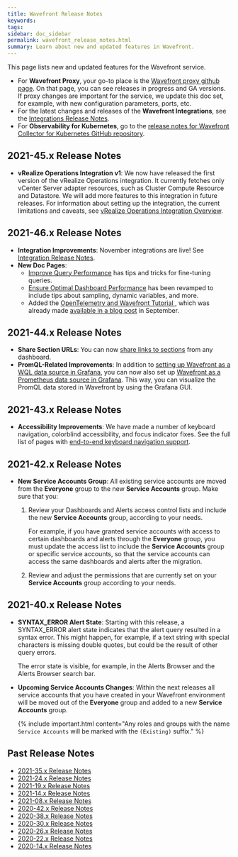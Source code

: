 ```yaml
---
title: Wavefront Release Notes
keywords:
tags:
sidebar: doc_sidebar
permalink: wavefront_release_notes.html
summary: Learn about new and updated features in Wavefront.
---
```


This page lists new and updated features for the Wavefront service.

* For **Wavefront Proxy**, your go-to place is the [Wavefront proxy github page](https://GitHub.com/wavefrontHQ/java/releases). On that page, you can see releases in progress and GA versions. If proxy changes are important for the service, we update this doc set, for example, with new configuration parameters, ports, etc.
* For the latest changes and releases of the **Wavefront Integrations**, see the [Integrations Release Notes](integrations_new_changed.html).
* For  **Observability for Kubernetes**, go to the [release notes for Wavefront Collector for Kubernetes GitHub repository](https://github.com/wavefrontHQ/wavefront-collector-for-kubernetes/releases).

## 2021-45.x Release Notes

* **vRealize Operations Integration v1**: We now have released the first version of the vRealize Operations integration. It currently fetches only vCenter Server adapter resources, such as Cluster Compute Resource and Datastore. We will add more features to this integration in future releases. For information about setting up the integration, the current limitations and caveats, see [vRealize Operations Integration Overview](integrations_vrops.html).

## 2021-46.x Release Notes 

* **Integration Improvements**: November integrations are live! See [Integration Release Notes](integrations_new_changed.html#november-2021).
* **New Doc Pages**:
  - [Improve Query Performance](query_language_performance.html) has tips and tricks for fine-tuning queries.
  - [Ensure Optimal Dashboard Performance](ui_dashboards.html#ensure-optimal-dashboard-performance) has been revamped to include tips about sampling, dynamic variables, and more.
  - Added the [OpenTelemetry and Wavefront Tutorial ](wf_opentelemetry_java_tutorial.html), which was already made [available in a blog post](https://tanzu.vmware.com/content/blog/getting-started-opentelemetry-vmware-tanzu-observability) in September.


## 2021-44.x Release Notes

* **Share Section URLs**: You can now [share links to sections](ui_sharing.html#share-a-link-to-a-dashboard-section) from any dashboard.
* **PromQL-Related Improvements**: In addition to [setting up Wavefront as a WQL data source in Grafana](grafana.html), you can now also set up [Wavefront as a Prometheus data source in Grafana](integrations_grafana.html). This way, you can visualize the PromQL data stored in Wavefront by using the Grafana GUI.

## 2021-43.x Release Notes

* **Accessibility Improvements**: We have made a number of keyboard navigation, colorblind accessibility, and focus indicator fixes. See the full list of pages with [end-to-end keyboard navigation support](wavefront_keyboard_shortcuts.html#wavefront-ui-pages-with-end-to-end-keyboard-navigation-support).

## 2021-42.x Release Notes

* **New Service Accounts Group**: All existing service accounts are moved from the **Everyone** group to the new **Service Accounts** group. Make sure that you:

   1. Review your Dashboards and Alerts access control lists and include the new **Service Accounts** group, according to your needs.

      For example, if you have granted service accounts with access to certain dashboards and alerts through the **Everyone** group, you must update the access list to include the **Service Accounts** group or specific service accounts, so that the service accounts can access the same dashboards and alerts after the migration.

   2. Review and adjust the permissions that are currently set on your **Service Accounts** group according to your needs.

## 2021-40.x Release Notes

* **SYNTAX_ERROR Alert State**: Starting with this release, a SYNTAX_ERROR alert state indicates that the alert query resulted in a syntax error. This might happen, for example, if a text string with special characters is missing double quotes, but could be the result of other query errors.

   The error state is visible, for example, in the Alerts Browser and the Alerts Browser search bar.

* **Upcoming Service Accounts Changes**: Within the next releases all service accounts that you have created in your Wavefront environment will be moved out of the **Everyone** group and added to a new **Service Accounts** group.

   {% include important.html content="Any roles and groups with the name `Service Accounts` will be marked with the `(Existing)` suffix." %}

## Past Release Notes

- [2021-35.x Release Notes](2021.35.x_release_notes.html)
- [2021-24.x Release Notes](2021.24.x_release_notes.html)
- [2021-19.x Release Notes](2021.19.x_release_notes.html)
- [2021-14.x Release Notes](2021.14.x_release_notes.html)
- [2021-08.x Release Notes](2021.08.x_release_notes.html)
- [2020-42.x Release Notes](2020.42.x_release_notes.html)
- [2020-38.x Release Notes](2020.38.x_release_notes.html)
- [2020-30.x Release Notes](2020.30.x_release_notes.html)
- [2020-26.x Release Notes](2020.26.x_release_notes.html)
- [2020-22.x Release Notes](2020.22.x_release_notes.html)
- [2020-14.x Release Notes](2020.14.x_release_notes.html)
